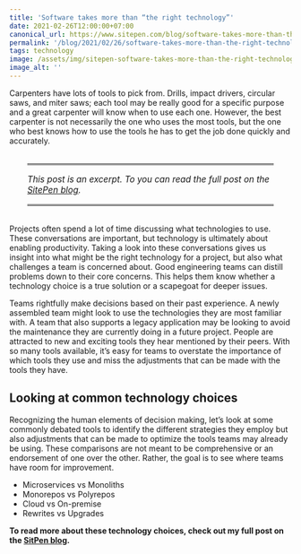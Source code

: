 ```yaml
---
title: 'Software takes more than “the right technology”'
date: 2021-02-26T12:00:00+07:00
canonical_url: https://www.sitepen.com/blog/software-takes-more-than-the-right-technology
permalink: '/blog/2021/02/26/software-takes-more-than-the-right-technology/'
tags: technology
image: /assets/img/sitepen-software-takes-more-than-the-right-technology-header.jpg
image_alt: ''
---
```


Carpenters have lots of tools to pick from. Drills, impact drivers, circular saws, and miter saws; each tool may be really good for a specific purpose and a great carpenter will know when to use each one. However, the best carpenter is not necessarily the one who uses the most tools, but the one who best knows how to use the tools he has to get the job done quickly and accurately.

<aside style="padding: 16px 0;font-size: 1.1em;border-top: medium double #333;border-bottom: medium double #333;margin: 32px;font-style: italic;">
    This post is an excerpt. To you can read the full post on the <a href="https://www.sitepen.com/blog/software-takes-more-than-the-right-technology">SitePen blog</a>.
</aside>

Projects often spend a lot of time discussing what technologies to use. These conversations are important, but technology is ultimately about enabling productivity. Taking a look into these conversations gives us insight into what might be the right technology for a project, but also what challenges a team is concerned about. Good engineering teams can distill problems down to their core concerns. This helps them know whether a technology choice is a true solution or a scapegoat for deeper issues.

Teams rightfully make decisions based on their past experience. A newly assembled team might look to use the technologies they are most familiar with. A team that also supports a legacy application may be looking to avoid the maintenance they are currently doing in a future project. People are attracted to new and exciting tools they hear mentioned by their peers. With so many tools available, it’s easy for teams to overstate the importance of which tools they use and miss the adjustments that can be made with the tools they have.

## Looking at common technology choices

Recognizing the human elements of decision making, let’s look at some commonly debated tools to identify the different strategies they employ but also adjustments that can be made to optimize the tools teams may already be using. These comparisons are not meant to be comprehensive or an endorsement of one over the other. Rather, the goal is to see where teams have room for improvement.

- Microservices vs Monoliths
- Monorepos vs Polyrepos
- Cloud vs On-premise
- Rewrites vs Upgrades

**To read more about these technology choices, check out my full post on the <a rel="syndication" class="u-syndication" href="https://www.sitepen.com/blog/software-takes-more-than-the-right-technologyhttps://www.sitepen.com/blog/software-takes-more-than-the-right-technology">SitPen blog</a>.**
